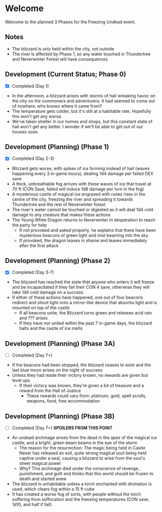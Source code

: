 # Welcome
Welcome to the planned 3 Phases for the Freezing Undead event.

## Notes
- The blizzard is only held within the city, not outside
- The river is affected by Phase 1, so any water touched in Thundertree and Neverwinter Forest will have consequences

## Development (Current Status; Phase 0)
- [x] Completed (Day 1)
- In the afternoon, a blizzard arises with storms of hail wreaking havoc on the city on the commoners and adventurers. It had seemed to come out of nowhere, who knows where it came from?
- The temperature gets colder, but it's still at a habitable rate. Hopefully this won't get any worse.
- We've taken shelter in our homes and shops, but this constant state of hail won't get any better. I wonder if we'll be able to get out of our houses soon.

## Development (Planning) (Phase 1) 
- [x] Completed (Day 2-3)
- Blizzard gets worse, with spikes of ice forming instead of hail (waves happening every 3 in-game hours), dealing 1d4 damage per failed DEX save
- A thick, unbreathable fog arrives with these waves of ice that travel at 70 ft (CON Save, failed will induce 1d8 damage per turn in the fog)
- A mysterious castle of magical ice engraved with runes rises in the centre of the city, freezing the river and spreading it towards Thundertree and the rest of Neverwinter forest
- The river's water cannot be touched or digested as it will deal 1d4 cold damage to any creature that makes these actions
- The Young White Dragon returns to Neverwinter in desperation to reach the party for help
	- If not provoked and asked properly, he explains that there have been mysterious beacons of green light and mist beaming into the sky
	- If provoked, the dragon leaves in shame and leaves immediately after the first attack

## Development (Planning) (Phase 2)
- [x] Completed (Day 3-7)
- The blizzard has reached the state that anyone who enters it will freeze and be incapacitated if they fail their CON 4 save, otherwise they will take 1d4 cold damage on a success
- If either of these actions have happened, one out of four beacons redirect and shoot light onto a mirror-like device that absorbs light and is mounted on top of the castle
	- If all beacons unite, the Blizzard turns green and releases acid rain and ??? arises
	- If they have not united within the past 7 in-game days, the blizzard halts and the castle of ice melts

## Development (Planning) (Phase 3A)
- [ ] Completed (Day 7+)
- If the beacons had been stopped, the blizzard ceases to exist and the last blue moon arises on the night of success
- Unless they had made their victory known, no rewards are given but level ups
	- If their victory was known, they're given a bit of treasure and a reward from the Hall of Justice
		- These rewards could vary from: platinum, gold, spell scrolls, weapons, food, free accommodation 

## Development (Planning) (Phase 3B)
- [ ] Completed (Day 7+)
**SPOILERS FROM THIS POINT**
- An undead archmage arises from the dead in the apex of the magical ice castle, and a bright, green beam beams in the eye of the storm
	- The reason for the resurrection: The magic being held in Castle Never has released an evil, quite strong magical soul being held captive under a seal, causing a blizzard to arise from the soul's sheer magical power
	- Why? This archmage died under the conscience of revenge, punishment, and guilt and thinks that this world should be frozen to death and started anew
- The blizzard is unhabitable unless a torch enchanted with divination is used, which clears fog within a 15 ft cube
- It has created a worse fog of sorts, with people without the torch suffering from suffocation and the freezing temperatures (CON save, 1d10, and half if fail)